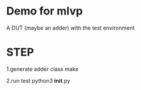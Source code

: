 # Demo for mlvp

A DUT (maybe an adder) with the test environment

# STEP
1.generate adder class
make

2.run test
python3 __init__.py
